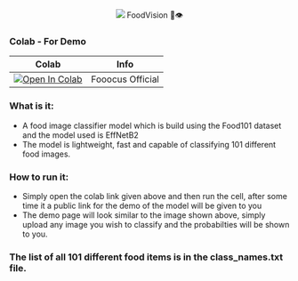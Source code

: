 <div align=center>
<img src="foodvision_big\test_img\demo.png">
FoodVision 🍔👁
</div>

### Colab - For Demo

| Colab | Info
| --- | --- |
[![Open In Colab](https://colab.research.google.com/assets/colab-badge.svg)](https://colab.research.google.com/drive/1G3_7O_GYDRp16NWiF5qiu1HsFoRmsx0i?usp=sharing) | Fooocus Official

### What is it:
- A food image classifier model which is build using the Food101 dataset and the model used is EffNetB2
- The model is lightweight, fast and capable of classifying 101 different food images.

### How to run it:
- Simply open the colab link given above and then run the cell, after some time it a public link for the demo of the model will be given to you
- The demo page will look similar to the image shown above, simply upload any image you wish to classify and the probabilties will be shown to you.

### The list of all 101 different food items is in the class_names.txt file.